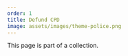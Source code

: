 ```yaml
---
order: 1
title: Defund CPD
image: assets/images/theme-police.png
---
```


This page is part of a collection.